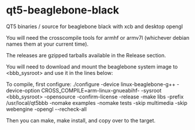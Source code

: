 # qt5-beaglebone-black
QT5 binaries / source for beaglebone black with xcb and desktop opengl

You will need the crosscompile tools for armhf or armv7l (whichever debian names them at your current time).

The releases are gzipped tarballs available in the Release section.

You will need to download and mount the beaglebone system image to <bbb_sysroot> and use it in the lines below:

To compile, first configure: ./configure -device linux-beaglebone-g++ -device-option CROSS_COMPILE=arm-linux-gnueabihf- -sysroot <bbb_sysroot> -opensource -confirm-license -release -make libs -prefix /usr/local/qt5bbb -nomake examples -nomake tests -skip multimedia -skip webengine -opengl --recheck-all

Then you can make, make install, and copy over to the target.
